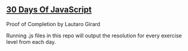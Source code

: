 ## [30 Days Of JavaScript](https://github.com/Asabeneh/30-Days-Of-JavaScript)
Proof of Completion by Lautaro Girard

Running .js files in this repo will output the resolution for every exercise level from each day.
